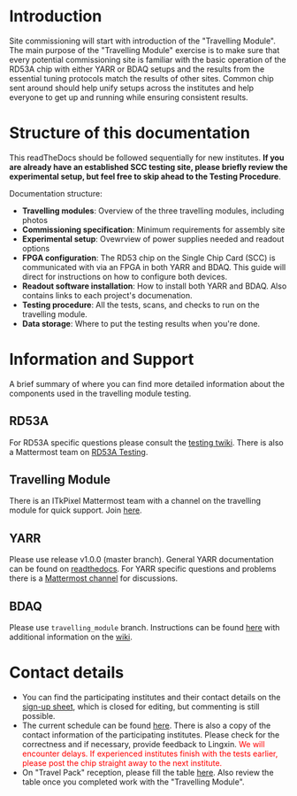 Introduction
============

Site commissioning will start with introduction of the "Travelling
Module". The main purpose of the "Travelling Module" exercise is to make
sure that every potential commissioning site is familiar with the basic
operation of the RD53A chip with either YARR or BDAQ setups and the
results from the essential tuning protocols match the results of other
sites. Common chip sent around should help unify setups across the
institutes and help everyone to get up and running while ensuring
consistent results.

Structure of this documentation
=================================
This readTheDocs should be followed sequentially for new institutes. 
**If you are already have an established SCC testing site, please briefly review the experimental setup, but feel free to skip ahead to the Testing Procedure**.

Documentation structure:

   - **Travelling modules**: Overview of the three travelling modules, including photos
   - **Commissioning specification**: Minimum requirements for assembly site
   - **Experimental setup**: Ovewrview of power supplies needed and readout options
   - **FPGA configuration**: The RD53 chip on the Single Chip Card (SCC) is communicated with via an FPGA in both YARR and BDAQ. This guide will direct for instructions on how to configure both devices.
   - **Readout software installation**: How to install both YARR and BDAQ. Also contains links to each project's documenation.
   - **Testing procedure**: All the tests, scans, and checks to run on the travelling module. 
   - **Data storage**: Where to put the testing results when you're done.


Information and Support
=======================
A brief summary of where you can find more detailed information about the components used in the travelling module testing.

## RD53A
For RD53A specific questions please consult the [testing
twiki](https://twiki.cern.ch/twiki/bin/viewauth/RD53/RD53ATesting). There is also a Mattermost team on [RD53A Testing](https://mattermost.web.cern.ch/rd53-testing).

## Travelling Module
There is an ITkPixel Mattermost team with a channel on the travelling
module for quick support. Join
[here](https://mattermost.web.cern.ch/signup_user_complete/?id=ujzsdu51p3nuirqp7h5bkjo5ay).

## YARR

Please use release v1.0.0 (master branch).
General YARR documentation can be found on
[readthedocs](https://yarr.readthedocs.io). For YARR specific questions
and problems there is a [Mattermost
channel](https://mattermost.web.cern.ch/yarr) for discussions.

## BDAQ
Please use ``travelling_module`` branch.
Instructions can be found
[here](https://gitlab.cern.ch/silab/bdaq53) with additional information
on the [wiki](https://gitlab.cern.ch/silab/bdaq53/wikis/home).

Contact details
===============

- You can find the participating institutes and their contact details on the [sign-up sheet](https://docs.google.com/spreadsheets/d/1qtbo60B43QQgahlq0hG3hi0f7tpFaO4p044CMa54tGE/edit#gid=0), which is closed for editing, but commenting is still possible.
- The current schedule can be found [here](https://docs.google.com/spreadsheets/d/1uaxTqf-mSaBd6_UuOKpe0N2RLMPN3AFnNkIQ4CnIEUY/edit?usp=sharing). There is also a copy of the contact information of the participating institutes. Please check for the correctness and if necessary, provide feedback to Lingxin. <span style="color:red">We will encounter delays. If experienced institutes finish with the tests earlier, please post the chip straight away to the next institute.</span>  
- On "Travel Pack" reception, please fill the table
[here](https://twiki.cern.ch/twiki/bin/view/Atlas/ContactDetails). Also
review the table once you completed work with the "Travelling Module".
